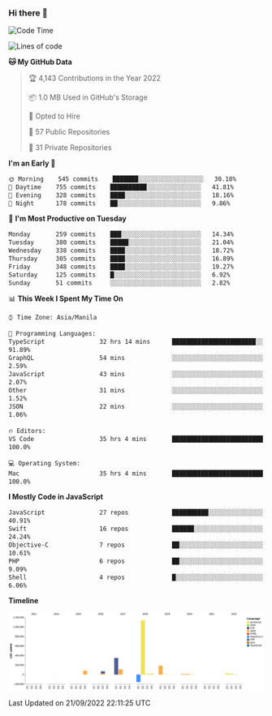 ### Hi there 👋

<!--START_SECTION:waka-->
![Code Time](http://img.shields.io/badge/Code%20Time-3%2C112%20hrs%2024%20mins-blue)

![Lines of code](https://img.shields.io/badge/From%20Hello%20World%20I%27ve%20Written-2%20Million%20lines%20of%20code-blue)

**🐱 My GitHub Data** 

> 🏆 4,143 Contributions in the Year 2022
 > 
> 📦 1.0 MB Used in GitHub's Storage 
 > 
> 💼 Opted to Hire
 > 
> 📜 57 Public Repositories 
 > 
> 🔑 31 Private Repositories  
 > 
**I'm an Early 🐤** 

```text
🌞 Morning    545 commits    ███████░░░░░░░░░░░░░░░░░░   30.18% 
🌆 Daytime    755 commits    ██████████░░░░░░░░░░░░░░░   41.81% 
🌃 Evening    328 commits    ████░░░░░░░░░░░░░░░░░░░░░   18.16% 
🌙 Night      178 commits    ██░░░░░░░░░░░░░░░░░░░░░░░   9.86%

```
📅 **I'm Most Productive on Tuesday** 

```text
Monday       259 commits    ███░░░░░░░░░░░░░░░░░░░░░░   14.34% 
Tuesday      380 commits    █████░░░░░░░░░░░░░░░░░░░░   21.04% 
Wednesday    338 commits    ████░░░░░░░░░░░░░░░░░░░░░   18.72% 
Thursday     305 commits    ████░░░░░░░░░░░░░░░░░░░░░   16.89% 
Friday       348 commits    ████░░░░░░░░░░░░░░░░░░░░░   19.27% 
Saturday     125 commits    █░░░░░░░░░░░░░░░░░░░░░░░░   6.92% 
Sunday       51 commits     ░░░░░░░░░░░░░░░░░░░░░░░░░   2.82%

```


📊 **This Week I Spent My Time On** 

```text
⌚︎ Time Zone: Asia/Manila

💬 Programming Languages: 
TypeScript               32 hrs 14 mins      ███████████████████████░░   91.89% 
GraphQL                  54 mins             ░░░░░░░░░░░░░░░░░░░░░░░░░   2.59% 
JavaScript               43 mins             ░░░░░░░░░░░░░░░░░░░░░░░░░   2.07% 
Other                    31 mins             ░░░░░░░░░░░░░░░░░░░░░░░░░   1.52% 
JSON                     22 mins             ░░░░░░░░░░░░░░░░░░░░░░░░░   1.06%

🔥 Editors: 
VS Code                  35 hrs 4 mins       █████████████████████████   100.0%

💻 Operating System: 
Mac                      35 hrs 4 mins       █████████████████████████   100.0%

```

**I Mostly Code in JavaScript** 

```text
JavaScript               27 repos            ██████████░░░░░░░░░░░░░░░   40.91% 
Swift                    16 repos            ██████░░░░░░░░░░░░░░░░░░░   24.24% 
Objective-C              7 repos             ██░░░░░░░░░░░░░░░░░░░░░░░   10.61% 
PHP                      6 repos             ██░░░░░░░░░░░░░░░░░░░░░░░   9.09% 
Shell                    4 repos             █░░░░░░░░░░░░░░░░░░░░░░░░   6.06%

```


**Timeline**

![Chart not found](https://raw.githubusercontent.com/rad182/rad182/main/charts/bar_graph.png) 


 Last Updated on 21/09/2022 22:11:25 UTC
<!--END_SECTION:waka-->


<!--
**rad182/rad182** is a ✨ _special_ ✨ repository because its `README.md` (this file) appears on your GitHub profile.

Here are some ideas to get you started:

- 🔭 I’m currently working on ...
- 🌱 I’m currently learning ...
- 👯 I’m looking to collaborate on ...
- 🤔 I’m looking for help with ...
- 💬 Ask me about ...
- 📫 How to reach me: ...
- 😄 Pronouns: ...
- ⚡ Fun fact: ...
-->
